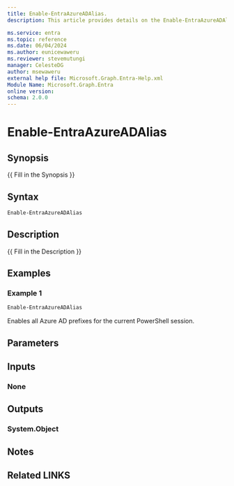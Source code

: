 ```yaml
---
title: Enable-EntraAzureADAlias.
description: This article provides details on the Enable-EntraAzureADAlias command.

ms.service: entra
ms.topic: reference
ms.date: 06/04/2024
ms.author: eunicewaweru
ms.reviewer: stevemutungi
manager: CelesteDG
author: msewaweru
external help file: Microsoft.Graph.Entra-Help.xml
Module Name: Microsoft.Graph.Entra
online version:
schema: 2.0.0
---
```


# Enable-EntraAzureADAlias

## Synopsis
{{ Fill in the Synopsis }}

## Syntax

```powershell
Enable-EntraAzureADAlias
```

## Description
{{ Fill in the Description }}

## Examples

### Example 1

```powershell
Enable-EntraAzureADAlias
```

Enables all Azure AD prefixes for the current PowerShell session.

## Parameters

## Inputs

### None

## Outputs

### System.Object
## Notes

## Related LINKS
